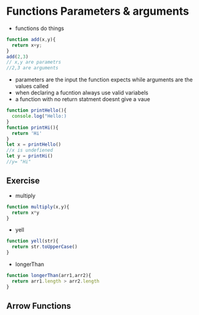 # Functions Parameters & arguments 
- functions do things
```javascript
function add(x,y){
  return x+y;
}
add(2,3)
// x,y are parametrs
//2,3 are arguments 
```
- parameters are the input the function expects while arguments are the values called
- when declaring a fucntion always use valid variabels
- a function with no return statment doesnt give a vaue 
```javascript
function printHello(){
  console.log("Hello:)
}
function printHi(){
  return 'Hi'
}
let x = printHello()
//x is undefiened
let y = printHi()
//y= "Hi"
```
## Exercise 
- multiply
```javascript
function multiply(x,y){
  return x*y
}
```
- yell
```javascript
function yell(str){
  return str.toUpperCase()
}
```
- longerThan
```javascript
function longerThan(arr1,arr2){
  return arr1.length > arr2.length
}
```
## Arrow Functions 




